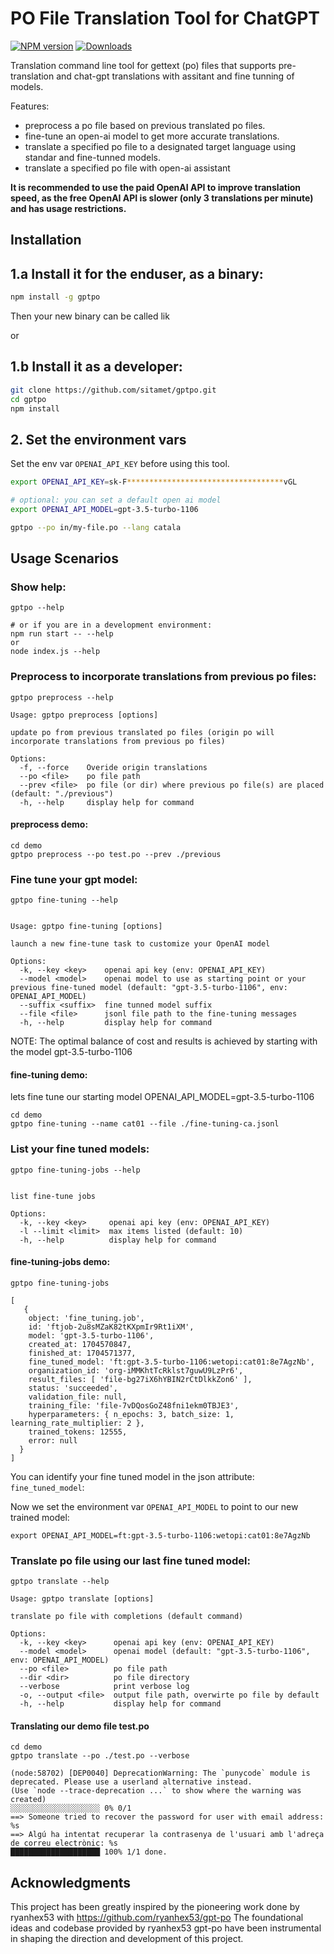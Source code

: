 # PO File Translation Tool for ChatGPT

[![NPM version](https://img.shields.io/npm/v/gptpo.svg)](https://npmjs.org/package/gptpo)
[![Downloads](https://img.shields.io/npm/dm/gptpo.svg)](https://npmjs.org/package/gptpo)

Translation command line tool for gettext (po) files that supports pre-translation and chat-gpt translations with assitant and fine tunning of models. 

Features:
- preprocess a po file based on previous translated po files.
- fine-tune an open-ai model to get more accurate translations.
- translate a specified po file to a designated target language using standar and fine-tunned models.
- translate a specified po file with open-ai assistant

**It is recommended to use the paid OpenAI API to improve translation speed, as the free OpenAI API is slower (only 3 translations per minute) and has usage restrictions.**

## 

## Installation

## 1.a Install it for the enduser, as a binary:

```sh
npm install -g gptpo
```

Then your new binary can be called lik 

or

## 1.b Install it as a developer:

```sh
git clone https://github.com/sitamet/gptpo.git
cd gptpo
npm install
```


## 2. Set the environment vars  

Set the env var `OPENAI_API_KEY` before using this tool.

```sh
export OPENAI_API_KEY=sk-F***********************************vGL

# optional: you can set a default open ai model
export OPENAI_API_MODEL=gpt-3.5-turbo-1106
```


```sh
gptpo --po in/my-file.po --lang catala
```

## Usage Scenarios

### Show help:

```shell
gptpo --help

# or if you are in a development environment:
npm run start -- --help
or
node index.js --help
```

### Preprocess to incorporate translations from previous po files:

```shell
gptpo preprocess --help

Usage: gptpo preprocess [options]

update po from previous translated po files (origin po will incorporate translations from previous po files)

Options:
  -f, --force    Overide origin translations
  --po <file>    po file path
  --prev <file>  po file (or dir) where previous po file(s) are placed (default: "./previous")
  -h, --help     display help for command
```

#### preprocess demo:

```shell
cd demo
gptpo preprocess --po test.po --prev ./previous
```

### Fine tune your gpt model:

```shell
gptpo fine-tuning --help


Usage: gptpo fine-tuning [options]

launch a new fine-tune task to customize your OpenAI model

Options:
  -k, --key <key>    openai api key (env: OPENAI_API_KEY)
  --model <model>    openai model to use as starting point or your previous fine-tuned model (default: "gpt-3.5-turbo-1106", env: OPENAI_API_MODEL)
  --suffix <suffix>  fine tunned model suffix
  --file <file>      jsonl file path to the fine-tuning messages
  -h, --help         display help for command
```

NOTE: The optimal balance of cost and results is achieved by starting with the model gpt-3.5-turbo-1106 

#### fine-tuning demo:

lets fine tune our starting model OPENAI_API_MODEL=gpt-3.5-turbo-1106

```shell
cd demo
gptpo fine-tuning --name cat01 --file ./fine-tuning-ca.jsonl
```


### List your fine tuned models:

```shell
gptpo fine-tuning-jobs --help


list fine-tune jobs

Options:
  -k, --key <key>     openai api key (env: OPENAI_API_KEY)
  -l --limit <limit>  max items listed (default: 10)
  -h, --help          display help for command
```

#### fine-tuning-jobs demo:


```shell
gptpo fine-tuning-jobs

[
   {
    object: 'fine_tuning.job',
    id: 'ftjob-2u8sMZaK82tKXpmIr9Rt1iXM',
    model: 'gpt-3.5-turbo-1106',
    created_at: 1704570847,
    finished_at: 1704571377,
    fine_tuned_model: 'ft:gpt-3.5-turbo-1106:wetopi:cat01:8e7AgzNb',
    organization_id: 'org-iMMKhtTcRklst7guwU9LzPr6',
    result_files: [ 'file-bg27iX6hYBIN2rCtDlkkZon6' ],
    status: 'succeeded',
    validation_file: null,
    training_file: 'file-7vDQosGoZ48fni1ekm0TBJE3',
    hyperparameters: { n_epochs: 3, batch_size: 1, learning_rate_multiplier: 2 },
    trained_tokens: 12555,
    error: null
  }
]
```

You can identify your fine tuned model in the json attribute: `fine_tuned_model`:

Now we set the environment var `OPENAI_API_MODEL` to point to our new trained model:

```shell
export OPENAI_API_MODEL=ft:gpt-3.5-turbo-1106:wetopi:cat01:8e7AgzNb
```

### Translate po file using our last fine tuned model:


```shell
gptpo translate --help

Usage: gptpo translate [options]

translate po file with completions (default command)

Options:
  -k, --key <key>      openai api key (env: OPENAI_API_KEY)
  --model <model>      openai model (default: "gpt-3.5-turbo-1106", env: OPENAI_API_MODEL)
  --po <file>          po file path
  --dir <dir>          po file directory
  --verbose            print verbose log
  -o, --output <file>  output file path, overwirte po file by default
  -h, --help           display help for command
```

#### Translating our demo file test.po

```shell
cd demo
gptpo translate --po ./test.po --verbose

(node:58702) [DEP0040] DeprecationWarning: The `punycode` module is deprecated. Please use a userland alternative instead.
(Use `node --trace-deprecation ...` to show where the warning was created)
░░░░░░░░░░░░░░░░░░░░ 0% 0/1 
==> Someone tried to recover the password for user with email address: %s
==> Algú ha intentat recuperar la contrasenya de l'usuari amb l'adreça de correu electrònic: %s
████████████████████ 100% 1/1 done.
```

## Acknowledgments
This project has been greatly inspired by the pioneering work done by ryanhex53 with https://github.com/ryanhex53/gpt-po
The foundational ideas and codebase provided by ryanhex53 gpt-po have been instrumental in shaping the direction and development of this project.


